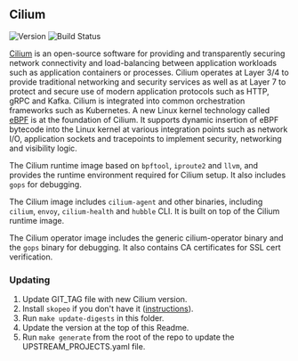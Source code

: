 ## **Cilium**
![Version](https://img.shields.io/badge/version-v1.13.18--eksa.1-blue)
![Build Status](https://codebuild.us-west-2.amazonaws.com/badges?uuid=eyJlbmNyeXB0ZWREYXRhIjoiYTh2UnBFVGhjQ1EyeENsWU91ZlJzMktyZHRINlpFWlc0RkZ5amU3Yy96b3p2Z2dxNThZZVQ5ZjRPTEZndGVNQVMwNkMvVmZZR000bGJXWDFqWDFnUlZVPSIsIml2UGFyYW1ldGVyU3BlYyI6ImZRZ2JzZmhRcWZtNFNHZTciLCJtYXRlcmlhbFNldFNlcmlhbCI6MX0%3D&branch=main)

[Cilium](https://github.com/cilium/cilium) is an open-source software for providing and transparently securing network connectivity and load-balancing between application workloads such as application containers or processes. Cilium operates at Layer 3/4 to provide traditional networking and security services as well as at Layer 7 to protect and secure use of modern application protocols such as HTTP, gRPC and Kafka. Cilium is integrated into common orchestration frameworks such as Kubernetes. A new Linux kernel technology called [eBPF](https://ebpf.io) is at the foundation of Cilium. It supports dynamic insertion of eBPF bytecode into the Linux kernel at various integration points such as network I/O, application sockets and tracepoints to implement security, networking and visibility logic.

The Cilium runtime image based on `bpftool`, `iproute2` and `llvm`, and provides the runtime environment required for Cilium setup. It also includes `gops` for debugging.

The Cilium image includes `cilium-agent` and other binaries, including `cilium`, `envoy`, `cilium-health` and `hubble` CLI. It is built on top of the Cilium runtime image.

The Cilium operator image includes the generic cilium-operator binary and the `gops` binary for debugging. It also contains CA certificates for SSL cert verification.

### Updating
1. Update GIT_TAG file with new Cilium version.
2. Install `skopeo` if you don't have it ([instructions](https://github.com/containers/skopeo/blob/main/install.md)).
3. Run `make update-digests` in this folder.
4. Update the version at the top of this Readme.
5. Run `make generate` from the root of the repo to update the UPSTREAM_PROJECTS.yaml file.